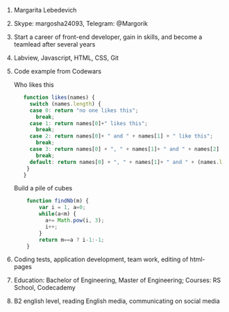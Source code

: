 1. Margarita Lebedevich
2. Skype: margosha24093, Telegram: @Margorik
3. Start a career of front-end developer, gain in skills, and become a teamlead after several years
4. Labview, Javascript, HTML, CSS, Git
5. Code example from Codewars

    Who likes this
     ```javascript
        function likes(names) {
          switch (names.length) {
          case 0: return "no one likes this";
            break;
          case 1: return names[0]+" likes this";
            break;
          case 2: return names[0]+ " and " + names[1] + " like this";
            break;
          case 3: return names[0] + ", " + names[1]+ " and " + names[2] + " like this"; 
            break;
          default: return names[0] + ", " + names[1]+ " and " + (names.length-2) + " others like this";
         }
        }
     ```
    Build a pile of cubes
    ```javascript
        function findNb(m) {
            var i = 1, a=0;
            while(a<m) {
              a+= Math.pow(i, 3);
              i++;
            }
            return m==a ? i-1:-1;
        }
    ```
6. Сoding tests, application development, team work, editing of html-pages
7. Education: Bachelor of Engineering, Master of Engineering; Courses: RS School, Codecademy
8. B2 english level, reading English media, communicating on social media
